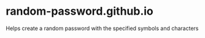 # random-password.github.io
Helps create a random password with the specified symbols and characters
